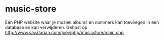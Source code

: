 # music-store

Een PHP website waar je muziek albums en nummers kan toevoegen in een database en kan verwijderen.
Gehost op http://www.savatarian.com/joey/php/musicstore/main.php
